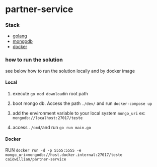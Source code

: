 # partner-service


### Stack
- [golang](https://golang.org/)
- [mongodb](https://www.mongodb.com/pt-br)
- [docker](https://www.docker.com/)

### how to run the solution
see below how to run the solution locally and by docker image

#### Local
1. execute ``go mod download``in root path

2. boot mongo db. Access the path ``./dev/`` and run ``docker-compose up`` 

3. add the environment variable to your local system ``mongo_uri`` ex: ``mongodb://localhost:27017/teste``

4. access ``./cmd/``and run ``go run main.go``

#### Docker

RUN ``docker run -d -p 5555:5555 -e mongo_uri=mongodb://host.docker.internal:27017/teste caiowillian/partner-service``
